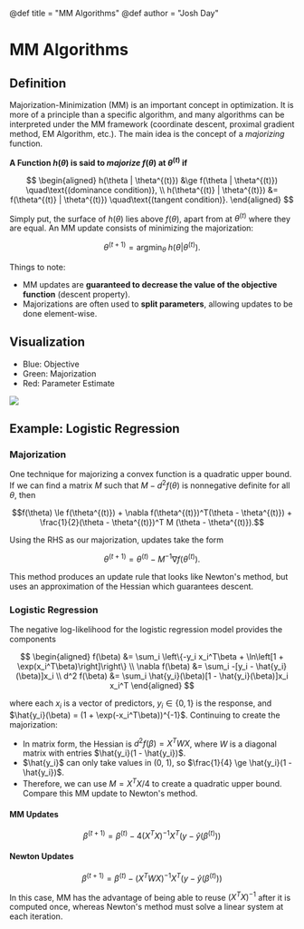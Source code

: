 @def title = "MM Algorithms"
@def author = "Josh Day"

# MM Algorithms


## Definition

Majorization-Minimization (MM) is an important concept in optimization.  It is more of a principle than a specific algorithm, and many algorithms can be interpreted under the MM framework (coordinate descent, proximal gradient method, EM Algorithm, etc.).  The main idea is the concept of a *majorizing* function.  

**A Function $h(\theta)$ is said to _majorize_ $f(\theta)$ at $\theta^{(t)}$ if**

$$
\begin{aligned} 
  h(\theta | \theta^{(t)}) &\ge f(\theta | \theta^{(t)}) \quad\text{(dominance condition)}, \\
  h(\theta^{(t)} | \theta^{(t)}) &= f(\theta^{(t)} | \theta^{(t)}) \quad\text{(tangent condition)}.
\end{aligned}
$$

Simply put, the surface of $h(\theta)$ lies above $f(\theta)$, apart from at $\theta^{(t)}$ where they are equal.  An MM update consists of minimizing the majorization:

$$\theta^{(t+1)} = \text{argmin}_\theta \;h(\theta|\theta^{(t)}).$$

Things to note:

- MM updates are **guaranteed to decrease the value of the objective function** (descent property).
- Majorizations are often used to **split parameters**, allowing updates to be done element-wise.

## Visualization

- Blue: Objective
- Green: Majorization
- Red: Parameter Estimate

![](https://user-images.githubusercontent.com/8075494/44230928-8a146d80-a16a-11e8-92ef-63dc493e118b.gif)


## Example: Logistic Regression

### Majorization

One technique for majorizing a convex function is a quadratic upper bound.  If we can find a matrix $M$ such that $M - d^2f(\theta)$ is nonnegative definite for all $\theta$, then

$$f(\theta) \le f(\theta^{(t)}) + \nabla f(\theta^{(t)})^T(\theta - \theta^{(t)}) + \frac{1}{2}(\theta - \theta^{(t)})^T M (\theta - \theta^{(t)}).$$

Using the RHS as our majorization, updates take the form

$$\theta^{(t+1)} = \theta^{(t)} - M^{-1}\nabla f(\theta^{(t)}).$$

This method produces an update rule that looks like Newton's method, but uses an approximation of the Hessian which guarantees descent.

### Logistic Regression

The negative log-likelihood for the logistic regression model provides the components


$$
\begin{aligned}
  f(\beta) &= \sum_i \left\{-y_i x_i^T\beta + \ln\left[1 + \exp(x_i^T\beta)\right]\right\} \\
  \nabla f(\beta) &= \sum_i -[y_i - \hat{y_i}(\beta)]x_i \\
  d^2 f(\beta) &= \sum_i \hat{y_i}(\beta)[1 - \hat{y_i}(\beta)]x_i x_i^T
\end{aligned}
$$

where each $x_i$ is a vector of predictors, $y_i\in\{0, 1\}$ is the response, and $\hat{y_i}(\beta) = (1 + \exp(-x_i^T\beta))^{-1}$.  Continuing to create the majorization:

- In matrix form, the Hessian is $d^2 f(\beta) = X^TWX$, where $W$ is a diagonal matrix with entries $\hat{y_i}(1 - \hat{y_i})$.  
- $\hat{y_i}$ can only take values in (0, 1), so $\frac{1}{4} \ge \hat{y_i}(1 - \hat{y_i})$.  
- Therefore, we can use $M = X^TX/4$ to create a quadratic upper bound.  Compare this MM update to Newton's method.

#### MM Updates

$$
\beta^{(t+1)} = \beta^{(t)} - 4\left(X^TX\right)^{-1}X^T(y - \hat{y}(\beta^{(t)}))
$$

#### Newton Updates

$$
\beta^{(t+1)} = \beta^{(t)} - \left(X^TWX\right)^{-1}X^T(y - \hat{y}(\beta^{(t)}))
$$

In this case, MM has the advantage of being able to reuse $(X^TX)^{-1}$ after it is computed once, whereas Newton's method must solve a linear system at each iteration.
